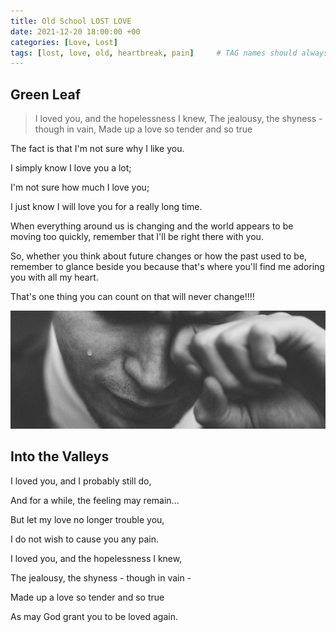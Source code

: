 ```yaml
---
title: Old School LOST LOVE
date: 2021-12-20 18:00:00 +00
categories: [Love, Lost]
tags: [lost, love, old, heartbreak, pain]     # TAG names should always be lowercase
---
```


## Green Leaf

> I loved you, and the hopelessness I knew,
The jealousy, the shyness - though in vain,
Made up a love so tender and so true

The fact is that I'm not sure why I like you.

I simply know I love you a lot;

I'm not sure how much I love you;

I just know I will love you for a really long time.

When everything around us is changing and the world appears to be moving too quickly, remember that I'll be right there with you.

So, whether you think about future changes or how the past used to be, remember to glance beside you because that's where you'll find me adoring you with all my heart.

That's one thing you can count on that will never change!!!!

![lost love](/assets/img/lost-love.jpg)

## Into the Valleys

I loved you, and I probably still do,

And for a while, the feeling may remain...

But let my love no longer trouble you,

I do not wish to cause you any pain.

I loved you, and the hopelessness I knew,

The jealousy, the shyness - though in vain -

Made up a love so tender and so true

As may God grant you to be loved again.